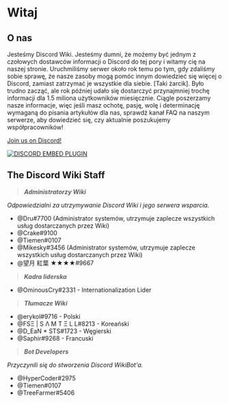 <!-- TITLE: Polish - Home -->

# Witaj
## O nas
Jesteśmy Discord Wiki. Jesteśmy dumni, że możemy być jednym z czołowych dostawców informacji o Discord do tej pory i witamy cię na naszej stronie. Uruchmiliśmy serwer około rok temu po tym, gdy zdaliśmy sobie sprawę, że nasze zasoby mogą pomóc innym dowiedzieć się więcej o Discord, zamiast zatrzymać je wszystkie dla siebie. [Taki żarcik]. Było trudno zacząć, ale rok później udało się dostarczyć przynajmniej trochę informacji dla 1.5 miliona użytkowników miesięcznie. Ciągle poszerzamy nasze informacje, więc jeśli masz ochotę, pasję, wolę i determinację wymaganą do pisania artykułów dla nas, sprawdź kanał FAQ na naszym serwerze, aby dowiedzieć się, czy aktualnie poszukujemy współpracowników!

[Join us on Discord!](https://discord.gg/ZRJ9Ghh)

<a href="https://discord.gg/ZRJ9Ghh">![DISCORD EMBED PLUGIN](https://discordapp.com/api/guilds/367460196148183040/widget.png?style=banner2)</a>

## The Discord Wiki Staff
> ***Administratorzy Wiki***

*Odpowiedzialni za utrzymywanie Discord Wiki i jego serwera wsparcia.*
* @Dru#7700 (Administrator systemów, utrzymuje zaplecze wszystkich usług dostarczanych przez Wiki)
* @Crake#9100
* @Tiemen#0107
* @Mikesky#3456 (Administrator systemów, utrzymuje zaplecze wszystkich usług dostarczanych przez Wiki)
* @望月 紅葉 ★★★★#9667

> ***Kadra liderska***

* @OminousCry#2331 - Internationalization Lider

> ***Tłumacze Wiki***

* @erykol#9716 - Polski
* @FSΞ | S Λ M T Ξ L L#8213 - Koreański
* @D_EaN * STS#1723 - Węgierski
* @Saphir#9268 - Francuski

> ***Bot Developers***

*Przyczynili się do stworzenia Discord WikiBot'a.*
* @HyperCoder#2975
* @Tiemen#0107
* @TreeFarmer#5406
